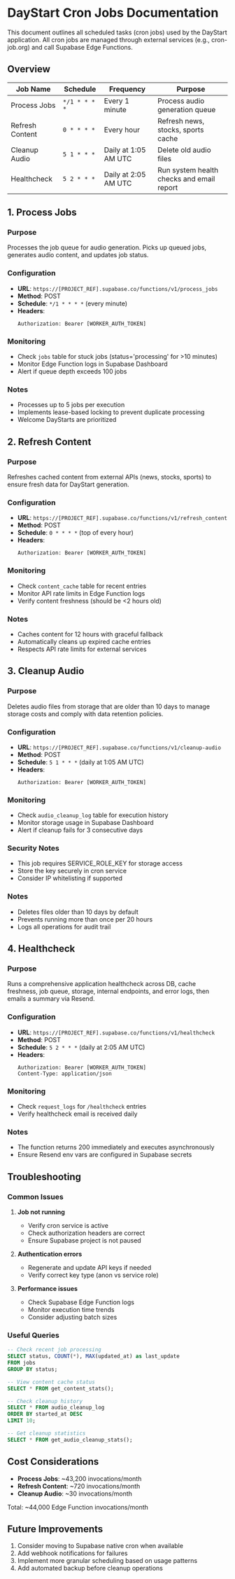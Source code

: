 # DayStart Cron Jobs Documentation

This document outlines all scheduled tasks (cron jobs) used by the DayStart application. All cron jobs are managed through external services (e.g., cron-job.org) and call Supabase Edge Functions.

## Overview

| Job Name | Schedule | Frequency | Purpose |
|----------|----------|-----------|---------|
| Process Jobs | `*/1 * * * *` | Every 1 minute | Process audio generation queue |
| Refresh Content | `0 * * * *` | Every hour | Refresh news, stocks, sports cache |
| Cleanup Audio | `5 1 * * *` | Daily at 1:05 AM UTC | Delete old audio files |
| Healthcheck | `5 2 * * *` | Daily at 2:05 AM UTC | Run system health checks and email report |

## 1. Process Jobs

### Purpose
Processes the job queue for audio generation. Picks up queued jobs, generates audio content, and updates job status.

### Configuration
- **URL**: `https://[PROJECT_REF].supabase.co/functions/v1/process_jobs`
- **Method**: POST
- **Schedule**: `*/1 * * * *` (every minute)
- **Headers**: 
  ```
  Authorization: Bearer [WORKER_AUTH_TOKEN]
  ```

### Monitoring
- Check `jobs` table for stuck jobs (status='processing' for >10 minutes)
- Monitor Edge Function logs in Supabase Dashboard
- Alert if queue depth exceeds 100 jobs

### Notes
- Processes up to 5 jobs per execution
- Implements lease-based locking to prevent duplicate processing
- Welcome DayStarts are prioritized

## 2. Refresh Content

### Purpose
Refreshes cached content from external APIs (news, stocks, sports) to ensure fresh data for DayStart generation.

### Configuration
- **URL**: `https://[PROJECT_REF].supabase.co/functions/v1/refresh_content`
- **Method**: POST
- **Schedule**: `0 * * * *` (top of every hour)
- **Headers**:
  ```
  Authorization: Bearer [WORKER_AUTH_TOKEN]
  ```

### Monitoring
- Check `content_cache` table for recent entries
- Monitor API rate limits in Edge Function logs
- Verify content freshness (should be <2 hours old)

### Notes
- Caches content for 12 hours with graceful fallback
- Automatically cleans up expired cache entries
- Respects API rate limits for external services

## 3. Cleanup Audio

### Purpose
Deletes audio files from storage that are older than 10 days to manage storage costs and comply with data retention policies.

### Configuration
- **URL**: `https://[PROJECT_REF].supabase.co/functions/v1/cleanup-audio`
- **Method**: POST
- **Schedule**: `5 1 * * *` (daily at 1:05 AM UTC)
- **Headers**:
  ```
  Authorization: Bearer [WORKER_AUTH_TOKEN]
  ```

### Monitoring
- Check `audio_cleanup_log` table for execution history
- Monitor storage usage in Supabase Dashboard
- Alert if cleanup fails for 3 consecutive days

### Security Notes
- This job requires SERVICE_ROLE_KEY for storage access
- Store the key securely in cron service
- Consider IP whitelisting if supported

### Notes
- Deletes files older than 10 days by default
- Prevents running more than once per 20 hours
- Logs all operations for audit trail

## 4. Healthcheck

### Purpose
Runs a comprehensive application healthcheck across DB, cache freshness, job queue, storage, internal endpoints, and error logs, then emails a summary via Resend.

### Configuration
- **URL**: `https://[PROJECT_REF].supabase.co/functions/v1/healthcheck`
- **Method**: POST
- **Schedule**: `5 2 * * *` (daily at 2:05 AM UTC)
- **Headers**:
  ```
  Authorization: Bearer [WORKER_AUTH_TOKEN]
  Content-Type: application/json
  ```

### Monitoring
- Check `request_logs` for `/healthcheck` entries
- Verify healthcheck email is received daily

### Notes
- The function returns 200 immediately and executes asynchronously
- Ensure Resend env vars are configured in Supabase secrets

## Troubleshooting

### Common Issues

1. **Job not running**
   - Verify cron service is active
   - Check authorization headers are correct
   - Ensure Supabase project is not paused

2. **Authentication errors**
   - Regenerate and update API keys if needed
   - Verify correct key type (anon vs service role)

3. **Performance issues**
   - Check Supabase Edge Function logs
   - Monitor execution time trends
   - Consider adjusting batch sizes

### Useful Queries

```sql
-- Check recent job processing
SELECT status, COUNT(*), MAX(updated_at) as last_update
FROM jobs
GROUP BY status;

-- View content cache status
SELECT * FROM get_content_stats();

-- Check cleanup history
SELECT * FROM audio_cleanup_log
ORDER BY started_at DESC
LIMIT 10;

-- Get cleanup statistics
SELECT * FROM get_audio_cleanup_stats();
```

## Cost Considerations

- **Process Jobs**: ~43,200 invocations/month
- **Refresh Content**: ~720 invocations/month  
- **Cleanup Audio**: ~30 invocations/month

Total: ~44,000 Edge Function invocations/month

## Future Improvements

1. Consider moving to Supabase native cron when available
2. Add webhook notifications for failures
3. Implement more granular scheduling based on usage patterns
4. Add automated backup before cleanup operations